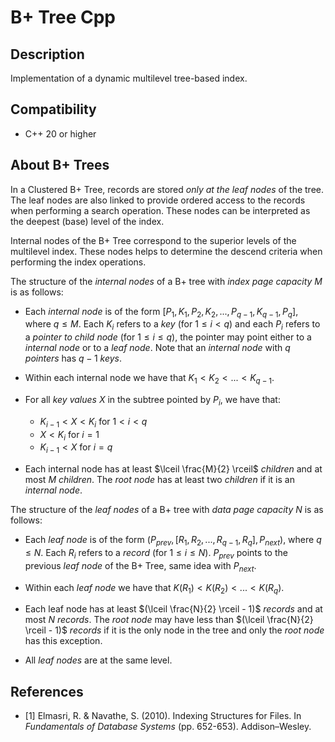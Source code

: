 # B+ Tree Cpp


## Description
Implementation of a dynamic multilevel tree-based index.

## Compatibility

- C++ 20 or higher

## About B+ Trees
In a Clustered B+ Tree, records are stored _only at the leaf nodes_ of the tree. The leaf nodes are also linked to provide 
ordered access to the records when performing a search operation. These nodes can be interpreted as the deepest (base) level of the index.

Internal nodes of the B+ Tree correspond to the superior levels of the multilevel index. These nodes helps to determine the 
descend criteria when performing the index operations.



The structure of the _internal nodes_ of a B+ tree with _index page capacity_ $M$ is as follows:
 
 - Each _internal node_ is of the form $\left[P_1, K_1, P_2, K_2, ..., P_{q-1}, K_{q-1}, P_q \right]$, where $q \leq M$. Each $K_i$ refers to a _key_ (for $1 \leq i \lt q$) and each $P_i$ refers to a _pointer to child node_ (for $1 \leq i \leq q$), the pointer may point either to a _internal node_ or to a _leaf node_. Note that an _internal node_ with $q$ _pointers_ has $q - 1$ _keys_.

 - Within each internal node we have that $K_{1} < K_{2} < ... < K_{q-1}$.

 - For all _key values_ $X$ in the subtree pointed by $P_{i}$, we have that:
   - $K_{i-1} \lt X \lt K_{i}$ for $1 \lt i \lt q$
   - $X \lt K_{i}$ for $i = 1$
   - $K_{i-1} \lt X$ for $i = q$

 
 - Each internal node has at least $\lceil \frac{M}{2} \rceil$ _children_ and at most $M$ _children_. The _root node_ has at least two _children_ if it is an _internal node_.

The structure of the _leaf nodes_ of a B+ tree with _data page capacity_ $N$ is as follows:

 - Each _leaf node_ is of the form $(P_{prev}, \left[R_1, R_2, ..., R_{q-1}, R_{q} \right], P_{next})$, where $q \leq N$. Each $R_i$ refers to a _record_ (for $1 \leq i \leq N$). $P_{prev}$ points to the previous _leaf node_ of the B+ Tree, same idea with $P_{next}$. 

 - Within each _leaf node_ we have that $K(R_{1}) < K(R_{2}) < ... < K(R_{q})$.

 - Each leaf node has at least $(\lceil \frac{N}{2} \rceil - 1)$ _records_ and at most $N$ _records_. The _root node_ may have less than $(\lceil \frac{N}{2} \rceil - 1)$ _records_ if it is the only node in the tree and only the _root node_ has this exception.
   
 - All _leaf nodes_ are at the same level.

## References

- [1] Elmasri, R. & Navathe, S. (2010). Indexing Structures for Files. In _Fundamentals of Database Systems_ (pp. 652-653). Addison–Wesley.
